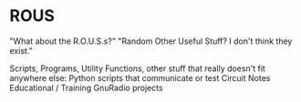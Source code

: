 # ROUS
"What about the R.O.U.S.s?"
"Random Other Useful Stuff? I don't think they exist."

Scripts, Programs, Utility Functions, other stuff that really doesn't fit anywhere else:
Python scripts that communicate or test Circuit Notes
Educational / Training
GnuRadio projects

